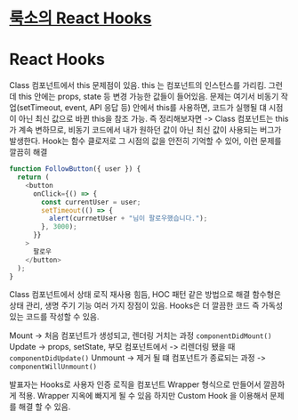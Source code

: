 # [룩소의 React Hooks](https://www.youtube.com/watch?v=qjEcsNYFWYg)

# React Hooks

Class 컴포넌트에서 this 문제점이 있음.
this 는 컴포넌트의 인스턴스를 가리킴. 그런데 this 안에는 props, state 등 변경 가능한 값들이 들어있음.
문제는 여기서 비동기 작업(setTimeout, event, API 응답 등) 안에서 this를 사용하면, 코드가 실행될 댸 시점이 아닌
최신 값으로 바뀐 this을 참조 가능.
즉 정리해보자면 -> Class 컴포넌트는 this가 계속 변하므로, 비동기 코드에서 내가 원하던 값이 아닌 최신 값이 사용되는 버그가 발생한다.
Hook는 함수 클로저로 그 시점의 값을 안전히 기억할 수 있어, 이런 문제를 깔끔히 해결

```ts
function FollowButton({ user }) {
  return (
    <button
      onClick={() => {
        const currentUser = user;
        setTimeout(() => {
          alert(currnetUser + "님이 팔로우했습니다.");
        }, 3000);
      }}
    >
      팔로우
    </button>
  );
}
```

Class 컴포넌트에서 상태 로직 재사용 힘듬, HOC 패턴 같은 방법으로 해결
함수형은 상태 관리, 생명 주기 기능 여러 가지 장점이 있음.
Hooks은 더 깔끔한 코드 즉 가독성 있는 코드를 작성할 수 있음.

Mount -> 처음 컴포넌트가 생성되고, 렌더링 거치는 과정 `componentDidMount()`
Update -> props, setState, 부모 컴포넌트에서 -> 리렌더링 됐을 때 `componentDidUpdate()`
Unmount -> 제거 될 떄 컴포넌트가 종료되는 과정 -> `componentWillUnmount()`

발표자는 Hooks로 사용자 인증 로직을 컴포넌트 Wrapper 형식으로 만들어서 깔끔하게 적용.
Wrapper 지옥에 빠지게 될 수 있음 하지만 Custom Hook 을 이용해서 문제를 해결 할 수 있음.
